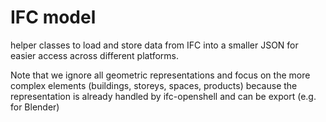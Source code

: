 # IFC model
helper classes to load and store data from IFC into a smaller JSON for easier access across different platforms.

Note that we ignore all geometric representations and focus on the more complex elements (buildings, storeys, spaces, products) because the representation is already handled by ifc-openshell and can be export (e.g. for Blender)

